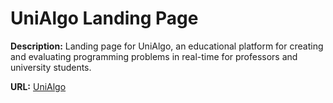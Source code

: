 # UniAlgo Landing Page

**Description:** Landing page for UniAlgo, an educational platform for creating and evaluating programming problems in real-time for professors and university students.

**URL:** [UniAlgo](https://landing.unialgo.com.br)
